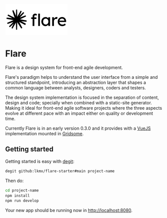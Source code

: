 ![Flare](./flare.png)

# Flare

Flare is a design system for front-end agile development. 

Flare's paradigm helps to understand the user interface from a simple and structured standpoint, introducing an abstraction layer that shapes a common language between analysts, designers, coders and testers.

The design system implementation is focused in the separation of content, design and code; specially when combined with a static-site generator. Making it ideal for front-end agile software projects where the three aspects evolve at different pace with an impact either on quality or development time.

Currently Flare is in an early version 0.3.0 and it provides with a [VueJS](https://vuejs.org/) implementation mounted in [Gridsome](https://gridsome.org/).

## Getting started

Getting started is easy with [degit](https://github.com/Rich-Harris/degit):

````bash
degit github:lkmx/flare-starter#main project-name
````

Then do:

````bash
cd project-name
npm install
npm run develop
````

Your new app should be running now in [http://localhost:8080](http://localhost:8080).